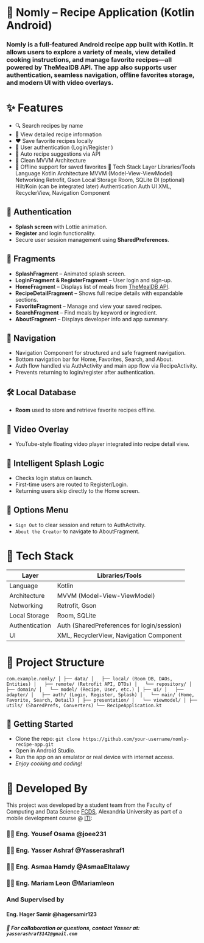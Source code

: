 # 🍲 Nomly – Recipe Application (Kotlin Android)
### **Nomly** is a full-featured Android recipe app built with Kotlin. It allows users to explore a variety of meals, view detailed cooking instructions, and manage favorite recipes—all powered by TheMealDB API. The app also supports user authentication, seamless navigation, offline favorites storage, and modern UI with video overlays.

# ✨ Features
* 🔍 Search recipes by name
* 📝 View detailed recipe information
* ❤️ Save favorite recipes locally
* 👥 User authentication (Login/Register )
* 🔄 Auto recipe suggestions via API
* 🧠 Clean MVVM Architecture
* 💾 Offline support for saved favorites
  🧱 Tech Stack
Layer	Libraries/Tools
Language	Kotlin
Architecture	MVVM (Model-View-ViewModel)
Networking	Retrofit, Gson
Local Storage	Room, SQLite
DI (optional)	Hilt/Koin (can be integrated later)
Authentication	Auth
UI	XML, RecyclerView, Navigation Component
## 🔐 Authentication
  * **Splash screen** with Lottie animation.
  * **Register** and login functionality.
  * Secure user session management using **SharedPreferences**.
## 📱 Fragments
  * **SplashFragment** – Animated splash screen.
  * **LoginFragment & RegisterFragment** – User login and sign-up.
  * **HomeFragmen**t – Displays list of meals from [TheMealDB API](https://www.themealdb.com/api.php).
  * **RecipeDetailFragment** – Shows full recipe details with expandable sections.
  * **FavoriteFragment** – Manage and view your saved recipes.
  * **SearchFragment** – Find meals by keyword or ingredient.
  * **AboutFragment** – Displays developer info and app summary.
## 🔁 Navigation
  * Navigation Component for structured and safe fragment navigation.
  * Bottom navigation bar for Home, Favorites, Search, and About.
  * Auth flow handled via AuthActivity and main app flow via RecipeActivity.
  * Prevents returning to login/register after authentication.
## 🛠 Local Database
  * **Room** used to store and retrieve favorite recipes offline.
## 🎥 Video Overlay
  * YouTube-style floating video player integrated into recipe detail view.
## 🧭 Intelligent Splash Logic
  * Checks login status on launch.
  * First-time users are routed to Register/Login.
  * Returning users skip directly to the Home screen.
## 📜 Options Menu
  * `Sign Out` to clear session and return to AuthActivity.
  * `About the Creator` to navigate to AboutFragment.

# 🧱 Tech Stack

| Layer           | Libraries/Tools                                   |
|------------------|---------------------------------------------------|
| Language         | Kotlin                                            |
| Architecture     | MVVM (Model-View-ViewModel)                       |
| Networking       | Retrofit, Gson                                    |
| Local Storage    | Room, SQLite                                      |
| Authentication   | Auth (SharedPreferences for login/session)        |
| UI               | XML, RecyclerView, Navigation Component           |

# 📂 Project Structure
`
com.example.nomly/
│
├── data/
│   ├── local/ (Room DB, DAOs, Entities)
│   ├── remote/ (Retrofit API, DTOs)
│   └── repository/
│
├── domain/
│   └── model/ (Recipe, User, etc.)
│
├── ui/
│   ├── adapter/
│   ├── auth/ (Login, Register, Splash)
│   └── main/ (Home, Favorite, Search, Detail)
│
├── presentation/
│   └── viewmodel/
│
├── utils/ (SharedPrefs, Converters)
└── RecipeApplication.kt
`
## 🚀 Getting Started 
  * Clone the repo:
    `git clone https://github.com/your-username/nomly-recipe-app.git` 
  * Open in Android Studio. 
  * Run the app on an emulator or real device with internet access. 
  * *Enjoy cooking and coding!*
  
# 👥 Developed By
This project was developed by a student team from the Faculty of Computing and Data Science [FCDS](https://share.google/Zqfmvs1b6bnfHeTzL), Alexandria University as part of a mobile development course @ [ITI](https://iti.gov.eg/home):

### 👩‍💻 Eng. Yousef Osama @joee231

### 👨‍💻 Eng. Yasser Ashraf @Yasserashraf1

### 👩‍💻 Eng. Asmaa Hamdy @AsmaaEltalawy

### 👨‍💻 Eng. Mariam Leon @Mariamleon

### And Supervised by 
#### Eng. Hager Samir @hagersamir123 

##### 📧 For collaboration or questions, contact Yasser at: `yasserashraf3142@gmail.com`

